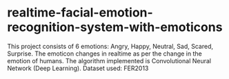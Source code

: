 # realtime-facial-emotion-recognition-system-with-emoticons

This project consists of 6 emotions: Angry, Happy, Neutral, Sad, Scared, Surprise.
The emoticon changes in realtime as per the change in the emotion of humans.
The algorithm implemented is Convolutional Neural Network (Deep Learning).
Dataset used: FER2013
